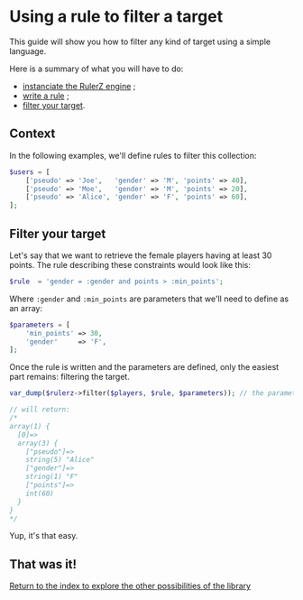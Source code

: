 Using a rule to filter a target
===============================

This guide will show you how to filter any kind of target using a simple language.

Here is a summary of what you will have to do:

 * [instanciate the RulerZ engine](writing_rules.md#step-1-instanciate-the-rulerz-engine) ;
 * [write a rule](writing_rules.md#step-2-write-a-rule) ;
 * [filter your target](#filter-your-target).

## Context

In the following examples, we'll define rules to filter this collection:

```php
$users = [
    ['pseudo' => 'Joe',   'gender' => 'M', 'points' => 40],
    ['pseudo' => 'Moe',   'gender' => 'M', 'points' => 20],
    ['pseudo' => 'Alice', 'gender' => 'F', 'points' => 60],
];
```

## Filter your target

Let's say that we want to retrieve the female players having at least 30 points.
The rule describing these constraints would look like this:

```php
$rule  = 'gender = :gender and points > :min_points';
```

Where `:gender` and `:min_points` are parameters that we'll need to define as
an array:

```php
$parameters = [
    'min_points' => 30,
    'gender'     => 'F',
];
```

Once the rule is written and the parameters are defined, only the easiest part
remains: filtering the target.

```php
var_dump($rulerz->filter($players, $rule, $parameters)); // the parameters can be omitted if empty

// will return:
/*
array(1) {
  [0]=>
  array(3) {
    ["pseudo"]=>
    string(5) "Alice"
    ["gender"]=>
    string(1) "F"
    ["points"]=>
    int(60)
  }
}
*/
```

Yup, it's that easy.

## That was it!

[Return to the index to explore the other possibilities of the library](index.md)